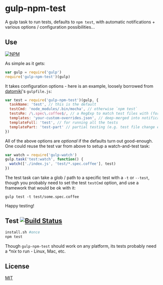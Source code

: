 # gulp-npm-test

A gulp task to run tests, defaults to `npm test`,
with automatic notifications + various options / configuration possibilities...

## Use

[![NPM](https://nodei.co/npm/gulp-npm-test.png?mini=true)](https://www.npmjs.org/package/gulp-npm-test)

As simple as it gets:

```javascript
var gulp = require('gulp')
require('gulp-npm-test')(gulp)
```

It takes configuration options - here is an example, loosely borrowed from
[datomiki](https://github.com/datomicon/datomiki)'s `gulpfile.js`:

```javascript
var test = require('gulp-npm-test')(gulp, {
  taskName: 'test', // this is the default
  testCmd: 'node_modules/.bin/mocha', // otherwise `npm test`
  testsRe: /\.spec\.coffee$/, // a RegExp to match test files with (for watching)
  templates: 'your-custom-overrides.json', // deep-merged into notifications.json
  templateFull: 'test', // for running all the tests
  templatePart: 'test-part' // partial testing (e.g. test file change event)
})
```

All of the above options are _optional_ if the defaults turn out good-enough.
One could reuse the test var from above to setup a watch-and-test task:

```javascript
var watch = require('gulp-watch')
gulp.task('test:watch', function() {
  watch(['./index.js', 'test/*.spec.coffee'], test)
})
```

The test task can take a glob / path to a specific test with a `-t` or `--test`,
though you probably need to set the test `testCmd` option, and use a framework
that would be ok with it:

```shell
gulp test -t test/some.spec.coffee
```

Happy testing!

## Test [![Build Status](https://img.shields.io/travis/orlin/gulp-npm-test.svg?style=flat)](http://travis-ci.org/orlin/gulp-npm-test)

```sh
install.sh #once
npm test
```

Though `gulp-npm-test` should work on any platform, its tests probably
need a _*nix_ to run - Linux, Mac, etc.

## License

[MIT](http://orlin.mit-license.org)

